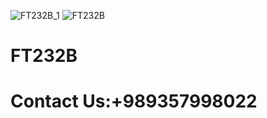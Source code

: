 ![FT232B_1](https://github.com/user-attachments/assets/13e6b5e7-bb2c-4705-b109-c6b838f77f62)
![FT232B](https://github.com/user-attachments/assets/6c465f29-11b7-43ed-b1bf-b3f87080d5df)
# FT232B
# Contact Us:+989357998022